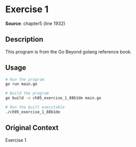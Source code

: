 # Exercise 1

**Source**: chapter5 (line 1932)

## Description

This program is from the Go Beyond golang reference book.

## Usage

```bash
# Run the program
go run main.go

# Build the program
go build -o ch05_exercise_1_88b1de main.go

# Run the built executable
./ch05_exercise_1_88b1de
```

## Original Context

Exercise 1

